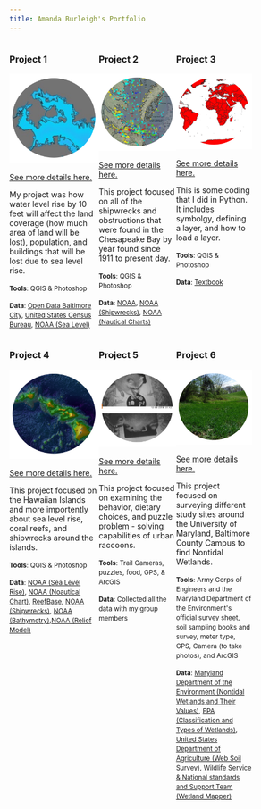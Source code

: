 ```yaml
---
title: Amanda Burleigh's Portfolio
---
```

<!--This is the first row of projects -->
<div style="display:table-row; width:100%; table-layout: fixed">
<div style="display: table-cell; width:400px; margin-right:3px" markdown="1">
  
### Project 1

![project1](https://github.com/amanda49/amanda49.github.io/blob/master/Project1.jpg?raw=true)

[See more details here.](https://amanda49.github.io/Project1_bamap/Project_1.html)

My project was how water level rise by 10 feet
will affect the land coverage (how much
area of land will be lost), population, and
buildings that will be lost due to sea level rise.

<small>__Tools__: QGIS & Photoshop</small>

<small>__Data__: 
[Open Data Baltimore City](), [United States Census Bureau](https://www.census.gov/geo/maps-data/data/tiger-data.html), [NOAA (Sea Level)](https://coast.noaa.gov/slrdata/)</small>

</div>

<div style="display: table-cell; width:400px" markdown="1">





### Project 2

![project2](https://github.com/amanda49/amanda49.github.io/blob/master/Project2.jpg?raw=true)

[See more details here.](https://amanda49.github.io/Project2_bamap/Project_2.html)


This project focused on all of the shipwrecks and obstructions that were found in the Chesapeake Bay by year found since 1911 to present day. 

<small>__Tools__: QGIS & Photoshop</small>

<small>__Data__:
[NOAA](https://www.census.gov/cgi-bin/geo/shapefiles/index.php), [NOAA (Shipwrecks)](https://nauticalcharts.noaa.gov/data/wrecks-and-obstructions.html), [NOAA (Nautical Charts)](http://www.charts.noaa.gov/InteractiveCatalog/nrnc.shtml)</small>

</div>

<div style="display: table-cell; width:400px; margin-right:3px" markdown="1">





### Project 3 

![project3](https://github.com/amanda49/amanda49.github.io/blob/master/Project3.jpg?raw=true)

[See more details here.](https://amanda49.github.io/Project3_bamap/Project_3.html)

This is some coding that I did in Python. It includes symbolgy, defining a layer, and how to 
load a layer. 

<small>__Tools__: QGIS & Photoshop</small>

<small>__Data__: 
[Textbook]()</small>

</div>
</div>
<!--This is the second row of projects -->
<div style="display:table-row; width:100%; table-layout: fixed">
<div style="display: table-cell; width:400px" markdown="1">





### Project 4

![project4](https://github.com/amanda49/amanda49.github.io/blob/master/Project4.jpg?raw=true)

[See more details here.](https://amanda49.github.io/Project4_bamap/Project_4.html)

This project focused on the Hawaiian Islands and more importently about sea level rise, coral reefs, and shipwrecks around the islands. 

<small>__Tools__: QGIS & Photoshop</small>

<small>__Data__: 
[NOAA (Sea Level Rise)](https://coast.noaa.gov/slrdata/), [NOAA (Noautical Chart)](www.charts.noaa.gov/InteractiveCatalog/nrnc.shtml), [ReefBase](http://www.reefbase.org/gis_maps/datasets.aspx), [NOAA (Shipwrecks)](https://nauticalcharts.noaa.gov/data/wrecks-and-obstructions.html), [NOAA (Bathymetry)](https://maps.ngdc.noaa.gov/viewers/bathymetry/),[NOAA (Relief Model)](https://ngdc.noaa.gov/mgg/global/global.html)</small>

</div>

<div style="display: table-cell; width:400px" markdown="1">





### Project 5

![project5](https://github.com/amanda49/amanda49.github.io/blob/master/Project5.jpeg?raw=true)

[See more details here.](https://github.com/amanda49/amanda49.github.io/blob/master/Project5_bamap/Project_5.html)

This project focused on examining the behavior, dietary choices, and puzzle problem - solving capabilities of urban raccoons. 

<small>__Tools__: Trail Cameras, puzzles, food, GPS, & ArcGIS</small>

<small>__Data__: Collected all the data with my group members</small>

</div>

<div style="display: table-cell; width:400px" markdown="1">





### Project 6

![project6](https://github.com/amanda49/amanda49.github.io/blob/master/Project6.jpeg?raw=true)

[See more details here.](https://github.com/amanda49/amanda49.github.io/blob/master/Project6_bamap/Project_6.html)

This project focused on surveying different study sites around the University of Maryland, Baltimore County Campus to find Nontidal Wetlands.

<small>__Tools__: Army Corps of Engineers and the Maryland Department of the Environment's official survey sheet, soil sampling books and survey, meter type, GPS, Camera (to take photos), and ArcGIS</small>

<small>__Data__:
[Maryland Department of the Environment (Nontidal Wetlands and Their Values)](https://mde.state.md.us/programs/Water/WetlandsandWaterways/DocumentsandInformation/Documents/www.mde.state.md.us/assets/document/WetlandsWaterways/values.pdf), [EPA (Classification and Types of Wetlands)](https://www.epa.gov/wetlands/classification-and-types-wetlands#marshes), [United States Department of Agriculture (Web Soil Survey)](http://websoilsurvey.nrcs.usda.gov/app/WebSoilSurvey.aspx), [Wildlife Service & National standards and Support Team (Wetland Mapper)](https://www.fws.gov/wetlands/data/mapper.html)</small>

</div>

<div style="display: table-cell; width:400px" markdown="1">
